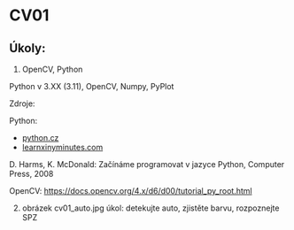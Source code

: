 # CV01 
## Úkoly:

1) OpenCV, Python 
 
Python v 3.XX (3.11), OpenCV, Numpy, PyPlot 

Zdroje:

Python:
- [python.cz](https://python.cz/zacatecnici/)
- [learnxinyminutes.com](https://learnxinyminutes.com/docs/cs-cz/python/)
 
D.  Harms,  K.  McDonald:  Začínáme  programovat  v  jazyce  Python, Computer Press, 2008 

OpenCV: 
https://docs.opencv.org/4.x/d6/d00/tutorial_py_root.html 
 
2) obrázek cv01_auto.jpg 
úkol: detekujte auto, zjistěte barvu, rozpoznejte SPZ 
